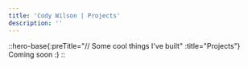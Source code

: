 ```yaml
---
title: 'Cody Wilson | Projects'
description: ''
---
```


::hero-base{:preTitle="// Some cool things I've built" :title="Projects"}
Coming soon :)
::
